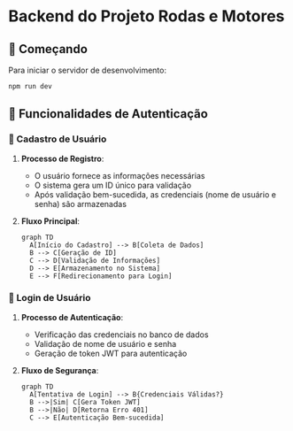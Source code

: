 # Backend do Projeto Rodas e Motores

## 🚀 Começando

Para iniciar o servidor de desenvolvimento:
```bash
npm run dev
```

## 🔐 Funcionalidades de Autenticação

### 📝 Cadastro de Usuário

1. **Processo de Registro**:
   - O usuário fornece as informações necessárias
   - O sistema gera um ID único para validação
   - Após validação bem-sucedida, as credenciais (nome de usuário e senha) são armazenadas

2. **Fluxo Principal**:
   ```mermaid
   graph TD
     A[Início do Cadastro] --> B[Coleta de Dados]
     B --> C[Geração de ID]
     C --> D[Validação de Informações]
     D --> E[Armazenamento no Sistema]
     E --> F[Redirecionamento para Login]
   ```

### 🔑 Login de Usuário

1. **Processo de Autenticação**:
   - Verificação das credenciais no banco de dados
   - Validação de nome de usuário e senha
   - Geração de token JWT para autenticação

2. **Fluxo de Segurança**:
   ```mermaid
   graph TD
     A[Tentativa de Login] --> B{Credenciais Válidas?}
     B -->|Sim| C[Gera Token JWT]
     B -->|Não| D[Retorna Erro 401]
     C --> E[Autenticação Bem-sucedida]
   ```

